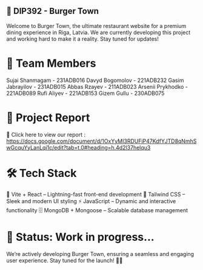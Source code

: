 ## 🍔 DIP392 - Burger Town

Welcome to Burger Town, the ultimate restaurant website for a premium dining experience in Riga, Latvia. We are currently developing this project and working hard to make it a reality. Stay tuned for updates!

# 👥 Team Members

Sujai Shanmagam - 231ADB016
Davyd Bogomolov - 221ADB232
Gasim Jabrayilov - 231ADB015
Abbas Rzayev - 211ADB023
Arsenii Prykhodko - 221ADB089
Rufi Aliyev - 221ADB153
Gizem Gullu - 230ADB075

# 📄 Project Report

🔗 Click here to view our report : https://docs.google.com/document/d/1OxYyMI3RDUFjP47KdfYJTD8qNmhSwGcquYyLanLqi1c/edit?tab=t.0#heading=h.4d2l37helqu3

# 🛠 Tech Stack

🚀 Vite + React – Lightning-fast front-end development
🎨 Tailwind CSS – Sleek and modern UI styling
⚡ JavaScript – Dynamic and interactive functionality
🗄 MongoDB + Mongoose – Scalable database management

# 📌 Status: Work in progress...

We’re actively developing Burger Town, ensuring a seamless and engaging user experience. Stay tuned for the launch! 🚀🔥
